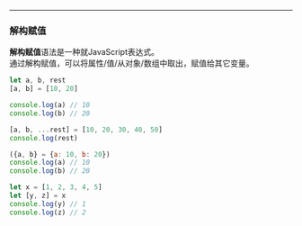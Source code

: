 
---
### 解构赋值
**解构赋值**语法是一种就JavaScript表达式。  
通过解构赋值，可以将属性/值/从对象/数组中取出，赋值给其它变量。  

```js
let a, b, rest
[a, b] = [10, 20]

console.log(a) // 10
console.log(b) // 20

[a, b, ...rest] = [10, 20, 30, 40, 50]
console.log(rest)

({a, b} = {a: 10, b: 20})
console.log(a) // 10
console.log(b) // 20

let x = [1, 2, 3, 4, 5]
let [y, z] = x
console.log(y) // 1
console.log(z) // 2
```